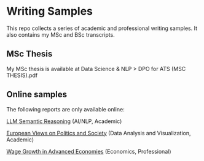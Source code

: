 # Writing Samples

This repo collects a series of academic and professional writing samples. It also contains my MSc and BSc transcripts.

## MSc Thesis

My MSc thesis is available at Data Science & NLP > DPO for ATS (MSC THESIS).pdf

## Online samples

The following reports are only available online:

[LLM Semantic Reasoning](https://drudilorenzo.github.io/ada-klech-data-story/) (AI/NLP, Academic)

[European Views on Politics and Society](https://com-480-data-visualization.github.io/ChartToppers/) (Data Analysis and Visualization, Academic)

[Wage Growth in Advanced Economies](https://www.federalreserve.gov/econres/notes/feds-notes/why-has-wage-growth-been-subdued-in-the-advanced-foreign-economies-20200708.html) (Economics, Professional)
